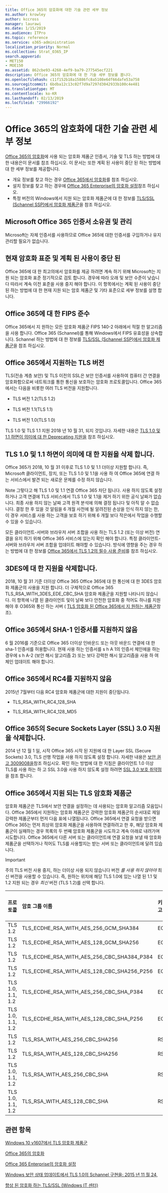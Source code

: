 ```yaml
---
title: Office 365의 암호화에 대한 기술 관련 세부 정보
ms.author: krowley
author: kccross
manager: laurawi
ms.date: 1/15/2019
ms.audience: ITPro
ms.topic: reference
ms.service: o365-administration
localization_priority: Normal
ms.collection: Strat_O365_IP
search.appverid:
- MET150
- MOE150
ms.assetid: 862cbe93-4268-4ef9-ba79-277545ecf221
description: Office 365의 암호화에 대 한 기술 세부 정보를 봅니다.
ms.openlocfilehash: c11f152b18a15886fc8a5108e6df66dafe53a758
ms.sourcegitcommit: 6bdba12c13c02f7d9a7297d3042933b100c4e481
ms.translationtype: MT
ms.contentlocale: ko-KR
ms.lasthandoff: 02/13/2019
ms.locfileid: "29966192"
---
```

# <a name="technical-reference-details-about-encryption-in-office-365"></a>Office 365의 암호화에 대한 기술 관련 세부 정보

[Office 365의 암호화](encryption.md)에 사용 되는 암호화 제품군 인증서, 기술 및 TLS 하는 방법에 대 한 내용은이 문서를 참조 하십시오. 이 문서는 또한 계획 된 사용이 중단 된 하는 방법에 대 한 세부 정보를 제공합니다.
  
- 개요 정보를 찾고 하는 경우 [Office 365에서 암호화](encryption.md)를 참조 하십시오.
- 설치 정보를 찾고 하는 경우에 [Office 365 Enterprise의 암호화 설정](set-up-encryption.md)참조 하십시오.
- 특정 버전의 Windows에서 지원 되는 암호화 제품군에 대 한 정보를 [TLS/SSL (Schannel SSP)에서 암호화 제품군](https://docs.microsoft.com/windows/desktop/SecAuthN/cipher-suites-in-schannel)을 참조 하십시오.
    
## <a name="microsoft-office-365-certificate-ownership-and-management"></a>Microsoft Office 365 인증서 소유권 및 관리

Microsoft는 자체 인증서를 사용하므로 Office 365에 대한 인증서를 구입하거나 유지 관리할 필요가 없습니다.
  
## <a name="current-encryption-standards-and-planned-deprecations"></a>현재 암호화 표준 및 계획 된 사용이 중단 된

Office 365에 대 한 최고의에서 암호화를 제공 하려면 계속 하기 위해 Microsoft는 지원 되는 암호화 표준 정기적으로 검토 합니다. 경우에 따라 오래 및 보안 수준이 낮습니다 따라서 계속 이전 표준을 사용 중지 해야 합니다. 이 항목에서는 계획 된 사용이 중단 된 하는 방법에 대 한 현재 지원 되는 암호 제품군 및 기타 표준으로 세부 정보를 설명 합니다. 

## <a name="fips-compliance-for-office-365"></a>Office 365에 대 한 FIPS 준수
Office 365에서 지 원하는 모든 암호화 제품군 FIPS 140-2 아래에서 적절 한 알고리즘을 사용 합니다. Office 365 (Schannel)를 통해 Windows에서 FIPS 유효성을 상속합니다. Schannel 하는 방법에 대 한 정보를 [TLS/SSL (Schannel SSP)에서 암호화 제품군](https://docs.microsoft.com/windows/desktop/SecAuthN/cipher-suites-in-schannel)을 참조 하십시오.
  
## <a name="versions-of-tls-supported-by-office-365"></a>Office 365에서 지원하는 TLS 버전

TLS(전송 계층 보안) 및 TLS 이전의 SSL은 보안 인증서를 사용하여 컴퓨터 간 연결을 암호화함으로써 네트워크를 통한 통신을 보호하는 암호화 프로토콜입니다. Office 365에서는 다음을 비롯한 여러 TLS 버전을 지원합니다.
  
- TLS 버전 1.2(TLS 1.2)
    
- TLS 버전 1.1(TLS 1.1)
    
- TLS 버전 1.0(TLS 1.0)
    
 TLS 1.0 및 TLS 1.1 지원 2018 년 10 월 31, 되지 것입니다. 자세한 내용은 [TLS 1.0 및 1.1 하면이 의미에 대 한 Deprecating 지원을](technical-reference-details-about-encryption.md#TLS11and12deprecation) 참조 하십시오. 
  
## <a name="deprecating-support-for-tls-10-and-11-and-what-this-means-for-you"></a>TLS 1.0 및 1.1 하면이 의미에 대 한 지원을 삭제 합니다.
<a name="TLS11and12deprecation"> </a>

Office 365가 2018, 10 월 31 이후로 TLS 1.0 및 1.1 더이상 지원할 합니다. 즉, Microsoft 클라이언트, 장치, 또는 TLS 1.0 및 1.1을 사용 하 여 Office 365에 연결 하는 서비스에서 발견 되는 새로운 문제를 수정 하지 않습니다.

Note 그렇다고 해 TLS 1.0 및 1.1 연결 Office 365 차단 됩니다. 사용 하지 않도록 설정 하거나 고객 연결에 TLS 서비스에서 TLS 1.0 및 1.1을 제거 하기 위한 공식 날짜가 없습니다. 최종 사용 하지 않는 날짜 고객 원격 분석에 의해 결정 됩니다 및 아직 알 수 없습니다. 결정 한 후 있을 것 알림을 6 개월 사전에 될 알려진된 손상을 인식 하지 않는 한,이 경우 서비스를 사용 하는 고객을 보호 하기 위해 6 개월 보다 작은에서 작업을 수행할 수 있을 수 있습니다.

모든 클라이언트-서버와 브라우저 서버 조합을 사용 하는 TLS 1.2 (또는 이상 버전) 연결을 유지 하기 위해 Office 365 서비스에 있는지 확인 해야 합니다. 특정 클라이언트-서버와 브라우저 서버 조합을 업데이트 해야할 수 있습니다. 방식에 영향을 주는 경우 하는 방법에 대 한 정보를 [Office 365에서 TLS 1.2의 필수 사용 준비](https://support.microsoft.com/en-us/help/4057306/preparing-for-tls-1-2-in-office-365)를 참조 하십시오.
  
## <a name="deprecating-support-for-3des"></a>3DES에 대 한 지원을 삭제합니다.
<a name="TLS11and12deprecation"> </a>

2018, 10 월 31 기준 더이상 Office 365 Office 365에 대 한 통신에 대 한 3DES 암호화 제품군의 사용을 지원 합니다. 더 구체적으로 Office 365 TLS_RSA_WITH_3DES_EDE_CBC_SHA 암호화 제품군을 지원할 나타나지 않습니다. 이 항목에 나열 된 클라이언트 및이 날짜 보다 안전한 암호화 중 적어도 하나를 지원 해야 후 O365와 통신 하는 서버 ( [TLS 암호화 된 Office 365에서 지 원하는 제품군](technical-reference-details-about-encryption.md#TLSCipherSuites)참조).
  
## <a name="deprecating-sha-1-certificate-support-in-office-365"></a>Office 365에서 SHA-1 인증서를 지원하지 않음
<a name="TLS11and12deprecation"> </a>

6 월 2016를 기준으로 Office 365 더이상 인바운드 또는 아웃 바운드 연결에 대 한 sha-1 인증서를 허용합니다. 현재 사용 하는 인증서를 s h A 1의 인증서 체인에을 하는 경우에 s h A-2 (보안 해시 알고리즘 2) 또는 보다 강력한 해시 알고리즘을 사용 하 여 체인 업데이트 해야 합니다.
  
## <a name="deprecating-rc4-support-in-office-365"></a>Office 365에서 RC4를 지원하지 않음
<a name="TLS11and12deprecation"> </a>

2015년 7월부터 다음 RC4 암호화 제품군에 대한 지원이 중단됩니다.
  
- TLS_RSA_WITH_RC4_128_SHA
    
- TLS_RSA_WITH_RC4_128_MD5
    
## <a name="deprecating-secure-sockets-layer-ssl-30-support-in-office-365"></a>Office 365의 Secure Sockets Layer (SSL) 3.0 지원을 삭제합니다.
<a name="TLS11and12deprecation"> </a>

2014 년 12 월 1 일, 시작 Office 365 시작 된 지원에 대 한 Layer SSL (Secure Sockets) 3.0, TLS 선행 작업을 사용 하지 않도록 설정 합니다. 자세한 내용은 [보안 권고 3009008을](https://technet.microsoft.com/library/security/3009008.aspx)참조 하십시오. 확인 하는 방법에 대 한 지침은 클라이언트 1.0 이상 TLS를 사용 하는 하 고 SSL 3.0을 사용 하지 않도록 설정 하려면 [SSL 3.0 보호 취약점](http://blogs.office.com/2014/10/29/protecting-ssl-3-0-vulnerability/)을 참조 합니다.
  
## <a name="tls-cipher-suites-supported-by-office-365"></a>Office 365에서 지원 되는 TLS 암호화 제품군
<a name="TLSCipherSuites"> </a>

암호화 제품군은 TLS에서 보안 연결을 설정하는 데 사용되는 암호화 알고리즘 모음입니다. Office 365에서 지원하는 암호화 제품군은 강력한 암호화 제품군의 순서대로 제일 강력한 제품군부터 먼저 다음 표에 나열됩니다. Office 365에서 연결 요청을 받으면 Office 365는 먼저 최상위 암호화 제품군을 사용하여 연결하려고 한 후, 해당 암호화 제품군이 실패하는 경우 목록의 두 번째 암호화 제품군을 시도하고 계속 아래로 내려가며 시도합니다. Office 365에서 다른 서버 또는 클라이언트에 연결 요청을 보낼 때 암호화 제품군을 선택하거나 적어도 TLS를 사용할지는 받는 서버 또는 클라이언트에 달려 있습니다.

> [!IMPORTANT]
> 주의 TLS 버전 사용 중지, 하는 더이상 사용 되지 않습니다 버전 *를 사용 하지 않아야* 최신 버전을 사용할 수 있습니다. 즉, 원하는 위치에 해당 TLS 1.0에 있는 나열 된 1.1 및 1.2 지원 되는 경우 *최신* 버전 (TLS 1.2)를 선택 합니다.
  
|**프로토콜**|**암호 그룹 이름**|**키 교환 알고리즘/강도**|**PFS(Perfect Forward Secrecy) 지원**|**인증 알고리즘/강도**|**암호화/강도**|
|:-----|:-----|:-----|:-----|:-----|:-----|
|TLS 1.2  <br/> |TLS_ECDHE_RSA_WITH_AES_256_GCM_SHA384  <br/> |ECDH/192  <br/> |예  <br/> |RSA/112  <br/> |AES/256  <br/> |
|TLS 1.2  <br/> |TLS_ECDHE_RSA_WITH_AES_128_GCM_SHA256  <br/> |ECDH/128  <br/> |예  <br/> |RSA/112  <br/> |AES/128  <br/> |
|TLS 1.2  <br/> |TLS_ECDHE_RSA_WITH_AES_256_CBC_SHA384_P384  <br/> |ECDH/192  <br/> |예  <br/> |RSA/112  <br/> |AES/256  <br/> |
|TLS 1.2  <br/> |TLS_ECDHE_RSA_WITH_AES_128_CBC_SHA256_P256  <br/> |ECDH/128  <br/> |예  <br/> |RSA/112  <br/> |AES/128  <br/> |
|TLS 1.0, 1.1, 1.2  <br/> |TLS_ECDHE_RSA_WITH_AES_256_CBC_SHA_P384  <br/> |ECDH/192  <br/> |예  <br/> |RSA/112  <br/> |AES/256  <br/> |
|TLS 1.0, 1.1, 1.2  <br/> |TLS_ECDHE_RSA_WITH_AES_128_CBC_SHA_P256  <br/> |ECDH/128  <br/> |예  <br/> |RSA/112  <br/> |AES/128  <br/> |
|TLS 1.2  <br/> |TLS_RSA_WITH_AES_256_CBC_SHA256  <br/> |RSA/112  <br/> |아니요  <br/> |RSA/112  <br/> |AES/256  <br/> |
|TLS 1.2  <br/> |TLS_RSA_WITH_AES_128_CBC_SHA256  <br/> |RSA/112  <br/> |아니요  <br/> |RSA/112  <br/> |AES/128  <br/> |
|TLS 1.0, 1.1, 1.2  <br/> |TLS_RSA_WITH_AES_256_CBC_SHA  <br/> |RSA/112  <br/> |아니요  <br/> |RSA/112  <br/> |AES/256  <br/> |
|TLS 1.0, 1.1, 1.2  <br/> |TLS_RSA_WITH_AES_128_CBC_SHA  <br/> |RSA/112  <br/> |아니요  <br/> |RSA/112  <br/> |AES/128  <br/> |
   
## <a name="related-topics"></a>관련 항목
[Windows 10 v1607에서 TLS 암호화 제품군](https://docs.microsoft.com/windows/desktop/SecAuthN/tls-cipher-suites-in-windows-10-v1607)

[Office 365의 암호화](encryption.md)
  
[Office 365 Enterprise의 암호화 설정](set-up-encryption.md)
  
[Windows 보안 상태 업데이트에서 TLS 1.0의 Schannel 구현을: 2015 년 11 월 24,](https://support.microsoft.com/kb/3117336)
  
[향상 된 암호화 하는 TLS/SSL (Windows IT 센터)](https://technet.microsoft.com/en-us/library/cc766285%28v=ws.10%29.aspx)
  


